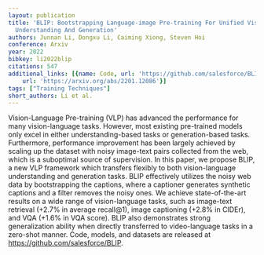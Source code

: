 ```yaml
---
layout: publication
title: 'BLIP: Bootstrapping Language-image Pre-training For Unified Vision-language
  Understanding And Generation'
authors: Junnan Li, Dongxu Li, Caiming Xiong, Steven Hoi
conference: Arxiv
year: 2022
bibkey: li2022blip
citations: 547
additional_links: [{name: Code, url: 'https://github.com/salesforce/BLIP'}, {name: Paper,
    url: 'https://arxiv.org/abs/2201.12086'}]
tags: ["Training Techniques"]
short_authors: Li et al.
---
```

Vision-Language Pre-training (VLP) has advanced the performance for many
vision-language tasks. However, most existing pre-trained models only excel in
either understanding-based tasks or generation-based tasks. Furthermore,
performance improvement has been largely achieved by scaling up the dataset
with noisy image-text pairs collected from the web, which is a suboptimal
source of supervision. In this paper, we propose BLIP, a new VLP framework
which transfers flexibly to both vision-language understanding and generation
tasks. BLIP effectively utilizes the noisy web data by bootstrapping the
captions, where a captioner generates synthetic captions and a filter removes
the noisy ones. We achieve state-of-the-art results on a wide range of
vision-language tasks, such as image-text retrieval (+2.7% in average
recall@1), image captioning (+2.8% in CIDEr), and VQA (+1.6% in VQA score).
BLIP also demonstrates strong generalization ability when directly transferred
to video-language tasks in a zero-shot manner. Code, models, and datasets are
released at https://github.com/salesforce/BLIP.
